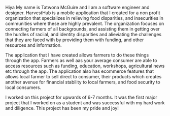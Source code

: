 Hiya 
My name is Tatwona McGuire and I am a software engineer and designer. 
HarvestHub is a mobile application that I created for a non profit organization that specializes in relieving food disparities, and insecurities in communities where these are highly prevalent. The organization focuses on connecting farmers of all backgrounds, and assisting them in getting over the hurdles of raciial, and identity disparities and alieviating the challenges that they are faced with by providing them with funding, and other resources and information.

The application that I have created allows farmers to do these things through the app. Farmers as well aas your average consumer are able to access resources such as funding, education, workshops, agricultural news etc through the app. The application also has ecommerce features that allows local farmer to sell direct to consumer, their products which creates another avenue for financial stability to local farmers, and food security to local consumers. 

I worked on this project for upwards of 6-7 months. It was the first major project that I worked on as a student and was successful with my hard work and diligence. This project has been my pride and joy!
